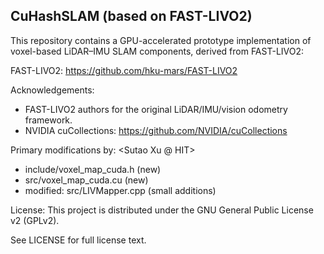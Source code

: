 CuHashSLAM (based on FAST-LIVO2)
--------------------------------

This repository contains a GPU-accelerated prototype implementation
of voxel-based LiDAR–IMU SLAM components, derived from FAST-LIVO2:

  FAST-LIVO2: https://github.com/hku-mars/FAST-LIVO2

Acknowledgements:
  - FAST-LIVO2 authors for the original LiDAR/IMU/vision odometry framework.
  - NVIDIA cuCollections: https://github.com/NVIDIA/cuCollections

Primary modifications by: <Sutao Xu @ HIT>
  - include/voxel_map_cuda.h        (new)
  - src/voxel_map_cuda.cu           (new)
  - modified: src/LIVMapper.cpp     (small additions)

License:
  This project is distributed under the GNU General Public License v2 (GPLv2).

  See LICENSE for full license text.
